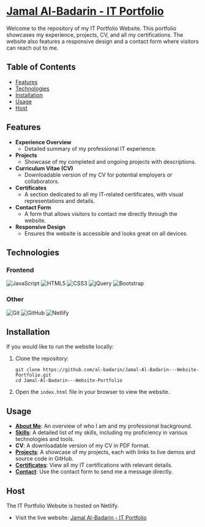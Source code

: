 <h1><a href="https://jamal-al-badarin.netlify.app/" target="_blank">Jamal Al-Badarin - IT Portfolio</a></h1>

<p>Welcome to the repository of my IT Portfolio Website. This portfolio showcases my experience, projects, CV, and all my certifications. The website also features a responsive design and a contact form where visitors can reach out to me.</p>

<h2>Table of Contents</h2>
<ul>
  <li><a href="#features">Features</a></li>
  <li><a href="#technologies">Technologies</a></li>
  <li><a href="#installation">Installation</a></li>
  <li><a href="#usage">Usage</a></li>
  <li><a href="#host">Host</a></li>
</ul>

<h2 id="features">Features</h2>
<ul>
  <li><strong>Experience Overview</strong>
    <ul>
      <li>Detailed summary of my professional IT experience.</li>
    </ul>
  </li>
  <li><strong>Projects</strong>
    <ul>
      <li>Showcase of my completed and ongoing projects with descriptions.</li>
    </ul>
  </li>
  <li><strong>Curriculum Vitae (CV)</strong>
    <ul>
      <li>Downloadable version of my CV for potential employers or collaborators.</li>
    </ul>
  </li>
  <li><strong>Certificates</strong>
    <ul>
      <li>A section dedicated to all my IT-related certificates, with visual representations and details.</li>
    </ul>
  </li>
  <li><strong>Contact Form</strong>
    <ul>
      <li>A form that allows visitors to contact me directly through the website.</li>
    </ul>
  </li>
  <li><strong>Responsive Design</strong>
    <ul>
      <li>Ensures the website is accessible and looks great on all devices.</li>
    </ul>
  </li>
</ul>

<h2 id="technologies">Technologies</h2>

<h3>Frontend</h3>
<p>
  <img src="https://img.icons8.com/color/48/000000/javascript.png" alt="JavaScript" />
  <img src="https://img.icons8.com/color/48/000000/html-5.png" alt="HTML5" />
  <img src="https://img.icons8.com/color/48/000000/css3.png" alt="CSS3" />
  <img src="https://img.icons8.com/ios-filled/50/0769AD/jquery.png" alt="jQuery" />
  <img src="https://img.icons8.com/color/48/000000/bootstrap.png" alt="Bootstrap" />
</p>

<h3>Other</h3>
<p>
  <img src="https://img.icons8.com/color/48/000000/git.png" alt="Git" />
  <img src="https://img.icons8.com/color/48/000000/github.png" alt="GitHub" />
   <img src="https://static-00.iconduck.com/assets.00/netlify-icon-511x512-idkvcd89.png" alt="Netlify" />
</p>

<h2 id="installation">Installation</h2>

<p>If you would like to run the website locally:</p>

<ol>
  <li>Clone the repository:
    <pre><code>git clone https://github.com/al-badarin/Jamal-Al-Badarin---Website-Portfolio.git
cd Jamal-Al-Badarin---Website-Portfolio</code></pre>
  </li>
  <li>Open the <code>index.html</code> file in your browser to view the website.</li>
</ol>

<h2 id="usage">Usage</h2>
<ul>
  <li><strong><a href="#aboutUs" class="scroll-link">About Me</a></strong>: An overview of who I am and my professional background.</li>
  <li><strong><a href="#service" class="scroll-link">Skills</a></strong>: A detailed list of my skills, including my proficiency in various technologies and tools.</li>
  <li><strong>CV</strong>: A downloadable version of my CV in PDF format.</li>
  <li><strong><a href="#Portfolio" class="scroll-link">Projects</a></strong>: A showcase of my projects, each with links to live demos and source code in GitHub.</li>
  <li><strong><a href="#clients" class="scroll-link">Certificates</a></strong>: View all my IT certifications with relevant details.</li>
  <li><strong><a href="#contact" class="scroll-link">Contact</a></strong>: Use the contact form to send me a message directly.</li>
</ul>

<h2 id="host">Host</h2>

<p>The IT Portfolio Website is hosted on Netlify.</p>
<ul>
  <li>Visit the live website: <a href="https://jamal-al-badarin.netlify.app/" target="_blank">Jamal Al-Badarin - IT Portfolio</a></li>
</ul>
